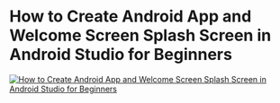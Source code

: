 # How to Create Android App and Welcome Screen Splash Screen in Android Studio for Beginners
[![How to Create Android App and Welcome Screen Splash Screen in Android Studio for Beginners](https://img.youtube.com/vi/https://youtu.be/6KqOKJmDG54/0.jpg)](https://www.youtube.com/watch?v=https://youtu.be/6KqOKJmDG54)
